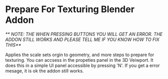 # Prepare For Texturing Blender Addon
_** NOTE: THE WHEN PRESSING BUTTONS YOU WILL GET AN ERROR. THE ADDON STILL WORKS AND PLEASE TELL ME IF YOU KNOW HOW TO FIX THIS**_

Applies the scale sets orgin to geometry, and more steps to prepare for texturing. You can accsess in the propeties panel in the 3D Veiwport.
It does this in a simple UI panel accessible by pressing 'N'.
If you get a error mesage, it is ok the addon still works.

